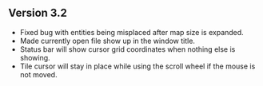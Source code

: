 ## Version 3.2
- Fixed bug with entities being misplaced after map size is expanded.
- Made currently open file show up in the window title.
- Status bar will show cursor grid coordinates when nothing else is showing.
- Tile cursor will stay in place while using the scroll wheel if the mouse is not moved.